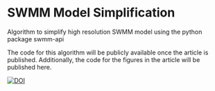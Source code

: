 # SWMM Model Simplification
Algorithm to simplify high resolution SWMM model using the python package swmm-api

The code for this algorithm will be publicly available once the article is published.
Additionally, the code for the figures in the article will be published here.


[![DOI](https://img.shields.io/badge/doi-10.2166/wst.2024.337-white?logo=doi)](https://doi.org/10.2166/wst.2024.337)
